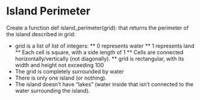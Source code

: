 # Island Perimeter

Create a function def island_perimeter(grid): that returns the perimeter of the island described in grid:

* grid is a list of list of integers:
** 0 represents water
** 1 represents land
** Each cell is square, with a side length of 1
** Cells are connected horizontally/vertically (not diagonally).
** grid is rectangular, with its width and height not exceeding 100
* The grid is completely surrounded by water
* There is only one island (or nothing).
* The island doesn’t have “lakes” (water inside that isn’t connected to the water surrounding the island).